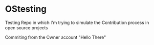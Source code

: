 # OStesting
Testing Repo in which I'm trying to simulate the Contribution process in open source projects

Commiting from the Owner account "Hello There"
